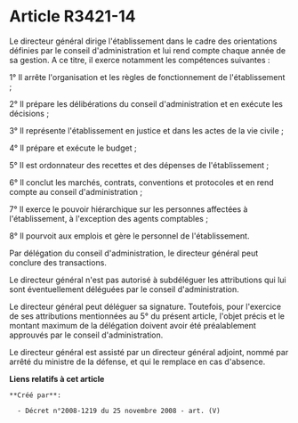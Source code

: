 # Article R3421-14

Le directeur général dirige l'établissement dans le cadre des orientations définies par le conseil d'administration et lui
rend compte chaque année de sa gestion. A ce titre, il exerce notamment les compétences suivantes :

1° Il arrête l'organisation et les règles de fonctionnement de l'établissement ;

2° Il prépare les délibérations du conseil d'administration et en exécute les décisions ;

3° Il représente l'établissement en justice et dans les actes de la vie civile ;

4° Il prépare et exécute le budget ;

5° Il est ordonnateur des recettes et des dépenses de l'établissement ;

6° Il conclut les marchés, contrats, conventions et protocoles et en rend compte au conseil d'administration ;

7° Il exerce le pouvoir hiérarchique sur les personnes affectées à l'établissement, à l'exception des agents comptables ;

8° Il pourvoit aux emplois et gère le personnel de l'établissement.

Par délégation du conseil d'administration, le directeur général peut conclure des transactions.

Le directeur général n'est pas autorisé à subdéléguer les attributions qui lui sont éventuellement déléguées par le conseil
d'administration.

Le directeur général peut déléguer sa signature. Toutefois, pour l'exercice de ses attributions mentionnées au 5° du présent
article, l'objet précis et le montant maximum de la délégation doivent avoir été préalablement approuvés par le conseil
d'administration.

Le directeur général est assisté par un directeur général adjoint, nommé par arrêté du ministre de la défense, et qui le
remplace en cas d'absence.

**Liens relatifs à cet article**

	**Créé par**:

	  - Décret n°2008-1219 du 25 novembre 2008 - art. (V)

